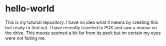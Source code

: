 # hello-world
This is my tutorial repository.  I have no idea what it means by creating this but ready to find out.
I have recently traveled to PDX and saw a moose on the drive.  This moose seemed a bit far from its pack but im certain my eyes were not failing me.
